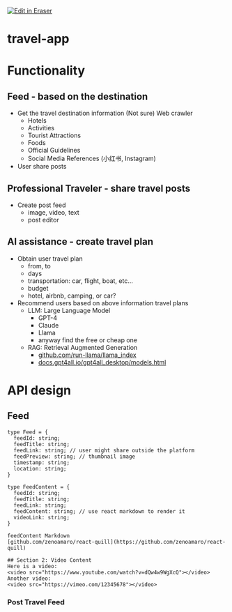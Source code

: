 <p><a target="_blank" href="https://app.eraser.io/workspace/msyd9SQo08JUWQItKwPb" id="edit-in-eraser-github-link"><img alt="Edit in Eraser" src="https://firebasestorage.googleapis.com/v0/b/second-petal-295822.appspot.com/o/images%2Fgithub%2FOpen%20in%20Eraser.svg?alt=media&amp;token=968381c8-a7e7-472a-8ed6-4a6626da5501"></a></p>

# travel-app
# Functionality
## Feed - based on the destination
- Get the travel destination information (Not sure) Web crawler
    - Hotels
    - Activities
    - Tourist Attractions
    - Foods
    - Official Guidelines
    - Social Media References (小红书, Instagram)
- User share posts
## Professional Traveler - share travel posts
- Create post feed
    - image, video, text
    - post editor
## AI assistance - create travel plan
- Obtain user travel plan 
    - from, to 
    - days
    - transportation: car, flight, boat, etc...
    - budget
    - hotel, airbnb, camping, or car?
- Recommend users based on above information travel plans
    - LLM: Large Language Model
        - GPT-4
        - Claude
        - Llama
        - anyway find the free or cheap one
    - RAG: Retrieval Augmented Generation
        - [﻿github.com/run-llama/llama_index](https://github.com/run-llama/llama_index) 
        - [﻿docs.gpt4all.io/gpt4all_desktop/models.html](https://docs.gpt4all.io/gpt4all_desktop/models.html) 
# API design
## Feed
```
type Feed = {
  feedId: string;
  feedTitle: string;
  feedLink: string; // user might share outside the platform
  feedPreview: string; // thumbnail image
  timestamp: string;
  location: string;  
}
```
```
type FeedContent = {
  feedId: string;
  feedTitle: string;
  feedLink: string;
  feedContent: string; // use react markdown to render it
  videoLink: string;
}

feedContent Markdown
[﻿github.com/zenoamaro/react-quill](https://github.com/zenoamaro/react-quill)

## Section 2: Video Content
Here is a video:
<video src="https://www.youtube.com/watch?v=dQw4w9WgXcQ"></video>
Another video:
<video src="https://vimeo.com/12345678"></video>

```
### Post Travel Feed






<!--- Eraser file: https://app.eraser.io/workspace/msyd9SQo08JUWQItKwPb --->
